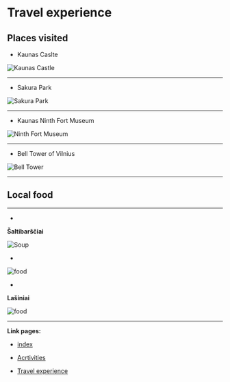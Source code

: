 # Travel experience 
## Places visited

* Kaunas Caslte


![Kaunas Castle](https://th.bing.com/th/id/R.bb2cb56246471c23cdeef408caf90af2?rik=m4J%2fsX5uGUks0g&pid=ImgRaw&r=0)


******************************************************************************************************************************************************************************************************************************

+ Sakura Park


![Sakura Park](https://live.staticflickr.com/65535/49793507608_742f63d387_b.jpg)



******************************************************************************************************************************************************************************************************************************

- Kaunas Ninth Fort Museum


![Ninth Fort Museum](https://mediaim.expedia.com/destination/2/881ddb3dff1108c36b24df398bbf504f.jpg)


******************************************************************************************************************************************************************************************************************************

+ Bell Tower of Vilnius

  
![Bell Tower](https://th.bing.com/th/id/R.b66e6a22c26a9573b88caaa648249a24?rik=lHALDujnDuBHvg&riu=http%3a%2f%2f1.bp.blogspot.com%2f-_DrVDeQNOQo%2fUq8WWAuv2wI%2fAAAAAAAABSc%2fZgntTjUb_Sg%2fs1600%2fVilnius%2bI1.jpg&ehk=2fwfmupU9LDSb8852WKbaj%2bpB70GxeqjhcGgrGncibA%3d&risl=&pid=ImgRaw&r=0)



******************************************************************************************************************************************************************************************************************************
## Local food 
******************************************************************************************************************************************************

+

**Šaltibarščiai**

![Soup](https://www.willflyforfood.net/wp-content/uploads/2021/07/lithuanian-food-saltibarsciai.jpg.webp)


-

![food](https://www.willflyforfood.net/wp-content/uploads/2021/07/lithuanian-food-sakotis1.jpg.webp)

+

**Lašiniai**


![food](https://www.willflyforfood.net/wp-content/uploads/2021/07/lithuanian-food-lasiniai.jpg.webp)


******************************************************************************************************************************************************


**Link pages:**


* [index](index)
  

*  [Acrtivities](2-Activities)
  
  
*  [Travel experience](3-Travel%20experience)
